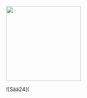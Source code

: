 <img src="https://user-images.githubusercontent.com/51227125/68129949-2dde6a80-ff23-11e9-934e-bfbd80b3a76c.png" width="200"/>

![Sää24](
